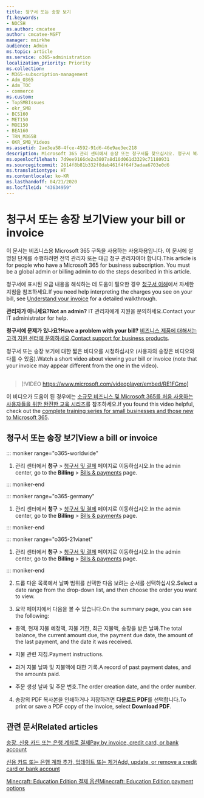 ```yaml
---
title: 청구서 또는 송장 보기
f1.keywords:
- NOCSH
ms.author: cmcatee
author: cmcatee-MSFT
manager: mnirkhe
audience: Admin
ms.topic: article
ms.service: o365-administration
localization_priority: Priority
ms.collection:
- M365-subscription-management
- Adm_O365
- Adm_TOC
- commerce
ms.custom:
- TopSMBIssues
- okr_SMB
- BCS160
- MET150
- MOE150
- BEA160
- TRN_M365B
- OKR_SMB_Videos
ms.assetid: 2ae3ea58-4fce-4592-91d6-46e9ae3ec218
description: Microsoft 365 관리 센터에서 송장 또는 청구서를 찾으십시오. 청구서 복사본을 저장하고 인쇄할 수도 있습니다.
ms.openlocfilehash: 7d9ee9166de2a3807a8d10d061d3329c71180931
ms.sourcegitcommit: 2614f8b81b332f8dab461f4f64f3adaa6703e0d6
ms.translationtype: HT
ms.contentlocale: ko-KR
ms.lasthandoff: 04/21/2020
ms.locfileid: "43634959"
---
```

# <a name="view-your-bill-or-invoice"></a><span data-ttu-id="674bc-104">청구서 또는 송장 보기</span><span class="sxs-lookup"><span data-stu-id="674bc-104">View your bill or invoice</span></span>

<span data-ttu-id="674bc-p102">이 문서는 비즈니스용 Microsoft 365 구독을 사용하는 사용자용입니다. 이 문서에 설명된 단계를 수행하려면 전역 관리자 또는 대금 청구 관리자여야 합니다.</span><span class="sxs-lookup"><span data-stu-id="674bc-p102">This article is for people who have a Microsoft 365 for business subscription. You must be a global admin or billing admin to do the steps described in this article.</span></span>
  
<span data-ttu-id="674bc-107">청구서에 표시된 요금 내용을 해석하는 데 도움이 필요한 경우 [청구서 이해](understand-your-invoice2.md)에서 자세한 지침을 참조하세요.</span><span class="sxs-lookup"><span data-stu-id="674bc-107">If you need help interpreting the charges you see on your bill, see [Understand your invoice](understand-your-invoice2.md) for a detailed walkthrough.</span></span>
  
 <span data-ttu-id="674bc-108">**관리자가 아니세요?**</span><span class="sxs-lookup"><span data-stu-id="674bc-108">**Not an admin?**</span></span> <span data-ttu-id="674bc-109">IT 관리자에게 지원을 문의하세요.</span><span class="sxs-lookup"><span data-stu-id="674bc-109">Contact your IT administrator for help.</span></span> 
  
 <span data-ttu-id="674bc-110">**청구서에 문제가 있나요?**</span><span class="sxs-lookup"><span data-stu-id="674bc-110">**Have a problem with your bill?**</span></span> <span data-ttu-id="674bc-111">[비즈니스 제품에 대해서는 고객 지원 센터에 문의하세요](../../admin/contact-support-for-business-products.md).</span><span class="sxs-lookup"><span data-stu-id="674bc-111">[Contact support for business products](../../admin/contact-support-for-business-products.md).</span></span>

 <span data-ttu-id="674bc-112">청구서 또는 송장 보기에 대한 짧은 비디오를 시청하십시오 (사용자의 송장은 비디오와 다를 수 있음).</span><span class="sxs-lookup"><span data-stu-id="674bc-112">Watch a short video about viewing your bill or invoice (note that your invoice may appear different from the one in the video).</span></span> <br><br>

> [!VIDEO https://www.microsoft.com/videoplayer/embed/RE1FGmo] 

<span data-ttu-id="674bc-113">이 비디오가 도움이 된 경우에는 [소규모 비즈니스 및 Microsoft 365를 처음 사용하는 사용자들을 위한 완전한 교육 시리즈](https://support.office.com/article/6ab4bbcd-79cf-4000-a0bd-d42ce4d12816)를 참조하세요.</span><span class="sxs-lookup"><span data-stu-id="674bc-113">If you found this video helpful, check out the [complete training series for small businesses and those new to Microsoft 365](https://support.office.com/article/6ab4bbcd-79cf-4000-a0bd-d42ce4d12816).</span></span>
  
## <a name="view-a-bill-or-invoice"></a><span data-ttu-id="674bc-114">청구서 또는 송장 보기</span><span class="sxs-lookup"><span data-stu-id="674bc-114">View a bill or invoice</span></span>

::: moniker range="o365-worldwide"

1. <span data-ttu-id="674bc-115">관리 센터에서 **청구** \> <a href="https://go.microsoft.com/fwlink/p/?linkid=848039" target="_blank">청구서 및 결제</a> 페이지로 이동하십시오.</span><span class="sxs-lookup"><span data-stu-id="674bc-115">In the admin center, go to the **Billing** \> <a href="https://go.microsoft.com/fwlink/p/?linkid=848039" target="_blank">Bills & payments</a> page.</span></span>

::: moniker-end

::: moniker range="o365-germany"

1. <span data-ttu-id="674bc-116">관리 센터에서 **청구** > <a href="https://go.microsoft.com/fwlink/p/?linkid=848040" target="_blank">청구서 및 결제</a> 페이지로 이동하십시오.</span><span class="sxs-lookup"><span data-stu-id="674bc-116">In the admin center, go to the **Billing** > <a href="https://go.microsoft.com/fwlink/p/?linkid=848040" target="_blank">Bills & payments</a> page.</span></span>

::: moniker-end

::: moniker range="o365-21vianet"

1. <span data-ttu-id="674bc-117">관리 센터에서 **청구** \> <a href="https://go.microsoft.com/fwlink/p/?linkid=2127421" target="_blank">청구서 및 결제</a> 페이지로 이동하십시오.</span><span class="sxs-lookup"><span data-stu-id="674bc-117">In the admin center, go to the **Billing** \> <a href="https://go.microsoft.com/fwlink/p/?linkid=2127421" target="_blank">Bills & payments</a> page.</span></span>

::: moniker-end

2. <span data-ttu-id="674bc-118">드롭 다운 목록에서 날짜 범위를 선택한 다음 보려는 순서를 선택하십시오.</span><span class="sxs-lookup"><span data-stu-id="674bc-118">Select a date range from the drop-down list, and then choose the order you want to view.</span></span>

3. <span data-ttu-id="674bc-119">요약 페이지에서 다음을 볼 수 있습니다.</span><span class="sxs-lookup"><span data-stu-id="674bc-119">On the summary page, you can see the following:</span></span>

  - <span data-ttu-id="674bc-120">총액, 현재 지불 예정액, 지불 기한, 최근 지불액, 송장을 받은 날짜.</span><span class="sxs-lookup"><span data-stu-id="674bc-120">The total balance, the current amount due, the payment due date, the amount of the last payment, and the date it was received.</span></span>

  - <span data-ttu-id="674bc-121">지불 관련 지침.</span><span class="sxs-lookup"><span data-stu-id="674bc-121">Payment instructions.</span></span>

  - <span data-ttu-id="674bc-122">과거 지불 날짜 및 지불액에 대한 기록.</span><span class="sxs-lookup"><span data-stu-id="674bc-122">A record of past payment dates, and the amounts paid.</span></span>

  - <span data-ttu-id="674bc-123">주문 생성 날짜 및 주문 번호.</span><span class="sxs-lookup"><span data-stu-id="674bc-123">The order creation date, and the order number.</span></span>

4. <span data-ttu-id="674bc-124">송장의 PDF 복사본을 인쇄하거나 저장하려면 **다운로드 PDF**를 선택합니다.</span><span class="sxs-lookup"><span data-stu-id="674bc-124">To print or save a PDF copy of the invoice, select **Download PDF**.</span></span>

  
## <a name="related-articles"></a><span data-ttu-id="674bc-125">관련 문서</span><span class="sxs-lookup"><span data-stu-id="674bc-125">Related articles</span></span>

[<span data-ttu-id="674bc-126">송장, 신용 카드 또는 은행 계좌로 결제</span><span class="sxs-lookup"><span data-stu-id="674bc-126">Pay by invoice, credit card, or bank account</span></span>](pay-for-your-subscription.md)
  
[<span data-ttu-id="674bc-127">신용 카드 또는 은행 계좌 추가, 업데이트 또는 제거</span><span class="sxs-lookup"><span data-stu-id="674bc-127">Add, update, or remove a credit card or bank account</span></span>](add-update-or-remove-credit-card-or-bank-account.md)

[<span data-ttu-id="674bc-128">Minecraft: Education Edition 결제 옵션</span><span class="sxs-lookup"><span data-stu-id="674bc-128">Minecraft: Education Edition payment options</span></span>](https://go.microsoft.com/fwlink/p/?linkid=838761)